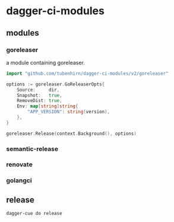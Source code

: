 # dagger-ci-modules


## modules

### goreleaser

a module containing goreleaser.

``` go
import "github.com/tubenhirn/dagger-ci-modules/v2/goreleaser"

options := goreleaser.GoReleaserOpts{
	Source:     dir,
	Snapshot:   true,
	RemoveDist: true,
	Env: map[string]string{
	    "APP_VERSION": string(version),
	},
}

goreleaser.Release(context.Background(), options)
```

### semantic-release

### renovate

### golangci

## release

``` shell
dagger-cue do release
```
